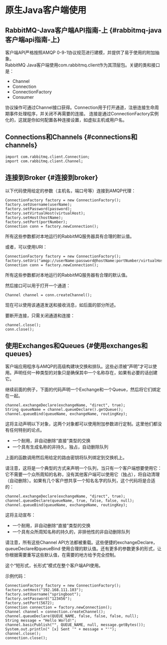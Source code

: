 # 原生Java客户端使用

## RabbitMQ-Java客户端API指南-上 {#rabbitmq-java客户端api指南-上}

客户端API严格按照AMQP 0-9-1协议规范进行建模，并提供了易于使用的附加抽象。  
RabbitMQ Java客户端使用com.rabbitmq.client作为其顶层包。关键的类和接口是：

* Channel
* Connection
* ConnectionFactory
* Consumer

协议操作可通过Channel接口获得。Connection用于打开通道，注册连接生命周期事件处理程序，并关闭不再需要的连接。 连接是通过ConnectionFactory实例化的，这就是你如何配置各种连接设置，如虚拟主机或用户名。

## Connections和Channels {#connections和channels}

```
import com.rabbitmq.client.Connection;
import com.rabbitmq.client.Channel;
```

## 连接到Broker {#连接到broker}

以下代码使用给定的参数（主机名，端口号等）连接到AMQP代理：

```
ConnectionFactory factory = new ConnectionFactory();
factory.setUsername(userName);
factory.setPassword(password);
factory.setVirtualHost(virtualHost);
factory.setHost(hostName);
factory.setPort(portNumber);
Connection conn = factory.newConnection();
```

所有这些参数都对本地运行的RabbitMQ服务器具有合理的默认值。

或者，可以使用URI：

```
ConnectionFactory factory = new ConnectionFactory();
factory.setUri("amqp://userName:password@hostName:portNumber/virtualHost");
Connection conn = factory.newConnection();
```

所有这些参数都对本地运行的RabbitMQ服务器有合理的默认值。

然后接口可以用于打开一个通道：

```
Channel channel = conn.createChannel();
```

现在可以使用该通道发送和接收消息，如后面的部分所述。

要断开连接，只需关闭通道和连接：

```
channel.close();
conn.close();
```

## 使用Exchanges和Queues {#使用exchanges和queues}

客户端应用程序与AMQP的高级构建块交换和排队。这些必须被“声明”才可以使用。声明任何一种类型的对象只是确保其中一个名称存在，如果有必要的话创建它。

继续前面的例子，下面的代码声明一个Exchange和一个Queue，然后将它们绑定在一起。

```
channel.exchangeDeclare(exchangeName, "direct", true);
String queueName = channel.queueDeclare().getQueue();
channel.queueBind(queueName, exchangeName, routingKey);
```

这将主动声明以下对象，这两个对象都可以使用附加参数进行定制。这里他们都没有任何特别的论点。

* 一个耐用，非自动删除“直接”类型的交换
* 一个具有生成名称的非持久，独占，自动删除队列

上面的函数调用然后用给定的路由密钥将队列绑定到交换机上。

请注意，这将是一个典型的方式来声明一个队列，当只有一个客户端想要使用它：它不需要一个众所周知的名称，没有其他客户端可以使用它（独占），将自动清理（自动删除）。如果有几个客户想共享一个知名名字的队列，这个代码将是合适的：

```
channel.exchangeDeclare(exchangeName, "direct", true);
channel.queueDeclare(queueName, true, false, false, null);
channel.queueBind(queueName, exchangeName, routingKey);
```

这将主动宣布：

* 一个耐用，非自动删除“直接”类型的交换
* 一个具有众所周知名称的持久的，非排他性的非自动删除队列

请注意，所有这些Channel API方法都被重载。这些便捷的exchangeDeclare，queueDeclare和queueBind 使用合理的默认值。还有更多的参数更多的形式，让你根据需要重写这些默认值，在需要的地方给予完全控制。

这个“短形式，长形式”模式在整个客户端API使用。

示例代码：

```
ConnectionFactory factory = new ConnectionFactory();
factory.setHost("192.168.111.103");
factory.setUsername("springboot");
factory.setPassword("123456");
factory.setPort(5672);
Connection connection = factory.newConnection();
Channel channel = connection.createChannel();
channel.queueDeclare(QUEUE_NAME, false, false, false, null);
String message = "Hello World!";
channel.basicPublish("", QUEUE_NAME, null, message.getBytes());
System.out.println(" [x] Sent '" + message + "'");
channel.close();
connection.close();
```





